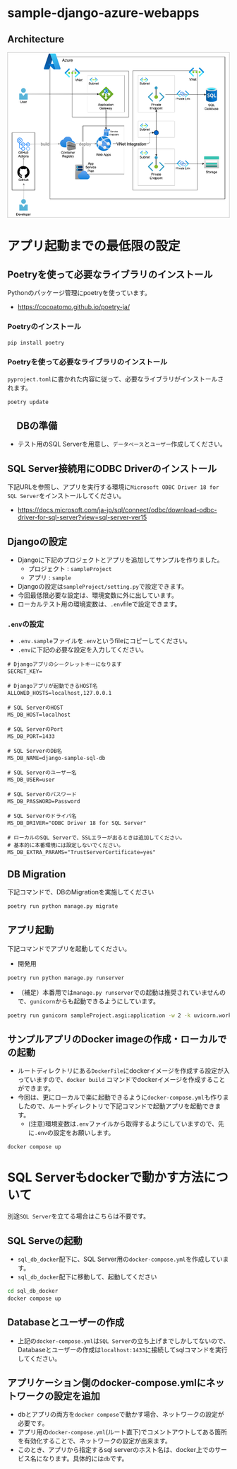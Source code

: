 # sample-django-azure-webapps

## Architecture

![](docs/Architecture.drawio.png)

# アプリ起動までの最低限の設定

## Poetryを使って必要なライブラリのインストール
Pythonのパッケージ管理にpoetryを使っています。
- https://cocoatomo.github.io/poetry-ja/

### Poetryのインストール
```sh
pip install poetry
```

### Poetryを使って必要なライブラリのインストール
`pyproject.toml`に書かれた内容に従って、必要なライブラリがインストールされます。
```sh
poetry update
```

## 　DBの準備
- テスト用のSQL Serverを用意し、`データベース`と`ユーザー`作成してください。

## SQL Server接続用にODBC Driverのインストール
下記URLを参照し、アプリを実行する環境に`Microsoft ODBC Driver 18 for SQL Server`をインストールしてください。
- https://docs.microsoft.com/ja-jp/sql/connect/odbc/download-odbc-driver-for-sql-server?view=sql-server-ver15


## Djangoの設定
- Djangoに下記のプロジェクトとアプリを追加してサンプルを作りました。
  - プロジェクト : `sampleProject`
  - アプリ : `sample`
- Djangoの設定は`sampleProject/setting.py`で設定できます。
- 今回最低限必要な設定は、環境変数に外に出しています。
- ローカルテスト用の環境変数は、`.env`fileで設定できます。

### `.env`の設定
- `.env.sample`ファイルを`.env`というfileにコピーしてください。
- `.env`に下記の必要な設定を入力してください。
```:.env
# Djangoアプリのシークレットキーになります
SECRET_KEY=

# Djangoアプリが起動できるHOST名
ALLOWED_HOSTS=localhost,127.0.0.1

# SQL ServerのHOST
MS_DB_HOST=localhost

# SQL ServerのPort
MS_DB_PORT=1433

# SQL ServerのDB名
MS_DB_NAME=django-sample-sql-db

# SQL Serverのユーザー名
MS_DB_USER=user

# SQL Serverのパスワード
MS_DB_PASSWORD=Password

# SQL Serverのドライバ名
MS_DB_DRIVER="ODBC Driver 18 for SQL Server"

# ローカルのSQL Serverで、SSLエラーが出るときは追加してください。
# 基本的に本番環境には設定しないでください。
MS_DB_EXTRA_PARAMS="TrustServerCertificate=yes"
```

## DB Migration
下記コマンドで、DBのMigrationを実施してください
```sh
poetry run python manage.py migrate
```

## アプリ起動
下記コマンドでアプリを起動してください。
- 開発用
```sh
poetry run python manage.py runserver
```

- （補足）本番用では`manage.py runserver`での起動は推奨されていませんので、`gunicorn`からも起動できるようにしています。
```sh
poetry run gunicorn sampleProject.asgi:application -w 2 -k uvicorn.workers.UvicornWorker --bind 0.0.0.0:8000
```

## サンプルアプリのDocker imageの作成・ローカルでの起動
- ルートディレクトリにある`DockerFile`にdockerイメージを作成する設定が入っていますので、`docker build` コマンドでdockerイメージを作成することができます。
- 今回は、更にローカルで楽に起動できるように`docker-compose.yml`も作りましたので、ルートディレクトリで下記コマンドで起動アプリを起動できます。
  - (注意)環境変数は`.env`ファイルから取得するようにしていますので、先に`.env`の設定をお願いします。
```sh
docker compose up
```

# SQL Serverもdockerで動かす方法について
別途`SQL Server`を立てる場合はこちらは不要です。
## SQL Serveの起動
- `sql_db_docker`配下に、SQL Server用の`docker-compose.yml`を作成しています。
- `sql_db_docker`配下に移動して、起動してください
```sh
cd sql_db_docker
docker compose up
```

## Databaseとユーザーの作成
- 上記の`docker-compose.yml`は`SQL Server`の立ち上げまでしかしてないので、Databaseとユーザーの作成は`localhost:1433`に接続してsqlコマンドを実行してください。

## アプリケーション側のdocker-compose.ymlにネットワークの設定を追加
- dbとアプリの両方を`docker compose`で動かす場合、ネットワークの設定が必要です。
- アプリ用の`docker-compose.yml`(ルート直下)でコメントアウトしてある箇所を有効化することで、ネットワークの設定が出来ます。
- このとき、アプリから指定するsql serverのホスト名は、docker上でのサービス名になります。具体的には`db`です。